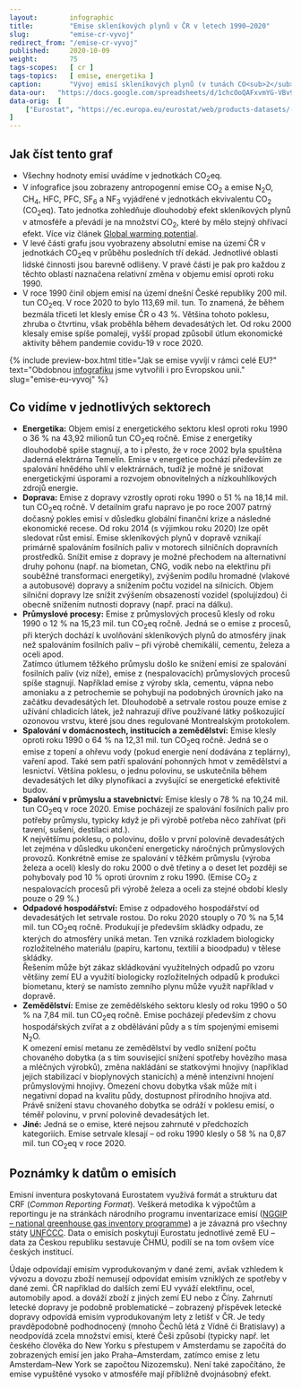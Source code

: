 ```yaml
---
layout:        infographic
title:         "Emise skleníkových plynů v ČR v letech 1990–2020"
slug:          "emise-cr-vyvoj"
redirect_from: "/emise-cr-vyvoj"
published:     2020-10-09
weight:        75
tags-scopes:   [ cr ]
tags-topics:   [ emise, energetika ]
caption:       "Vývoj emisí skleníkových plynů (v tunách CO<sub>2</sub> ekvivalentu) v ČR v jednotlivých sektorech lidské činnosti během let a jejich relativní změny. Od roku 1990, kdy dosahovaly 200 mil. tun CO<sub>2</sub>eq, klesly celkové emise ČR na 113,69 mil. tun CO<sub>2</sub>eq v roce 2020."
data-our:   "https://docs.google.com/spreadsheets/d/1chcOoQAFxvmYG-VBv9f28vefL5lFWn6L9S1sJI3SIRY/edit?usp=sharing"
data-orig:  [
    ["Eurostat", "https://ec.europa.eu/eurostat/web/products-datasets/-/ENV_AIR_GGE"]
]
---
```


## Jak číst tento graf

* Všechny hodnoty emisí uvádíme v jednotkách <glossary id="co2eq">CO<sub>2</sub>eq</glossary>.
* V infografice jsou zobrazeny <glossary id="antropogennisklenikoveplyny">antropogenní emise</glossary> CO<sub>2</sub> a emise N<sub>2</sub>O, CH<sub>4</sub>, HFC, PFC, SF<sub>6</sub> a NF<sub>3</sub> vyjádřené v jednotkách ekvivalentu CO<sub>2</sub> (CO<sub>2</sub>eq). Tato jednotka zohledňuje dlouhodobý efekt skleníkových plynů v atmosféře a převádí je na množství CO<sub>2</sub>, které by mělo stejný ohřívací efekt. Více viz článek [Global warming potential](https://en.wikipedia.org/wiki/Global_warming_potential).
* V levé části grafu jsou vyobrazeny absolutní emise na území ČR v jednotkách CO<sub>2</sub>eq v průběhu posledních tří dekád. Jednotlivé oblasti lidské činnosti jsou barevně odlišeny. V pravé části je pak pro každou z těchto oblastí naznačena relativní změna v objemu emisí oproti roku 1990.
* V roce 1990 činil objem emisí na území dnešní České republiky 200 mil. tun CO<sub>2</sub>eq. V roce 2020 to bylo 113,69 mil. tun. To znamená, že během bezmála třiceti let klesly emise ČR o 43 %. Většina tohoto poklesu, zhruba o čtvrtinu, však proběhla během devadesátých let. Od roku 2000 klesaly emise spíše pomaleji, vyšší propad způsobil útlum ekonomické aktivity během pandemie covidu-19 v roce 2020.

{% include preview-box.html
    title="Jak se emise vyvíjí v rámci celé EU?"
    text="Obdobnou [infografiku](/infografiky/emise-eu-vyvoj) jsme vytvořili i pro Evropskou unii."
    slug="emise-eu-vyvoj"
%}

## Co vidíme v jednotlivých sektorech

* __Energetika:__ Objem emisí z energetického sektoru klesl oproti roku 1990 o 36 % na 43,92 milionů tun CO<sub>2</sub>eq ročně. Emise z energetiky dlouhodobě spíše stagnují, a to i přesto, že v roce 2002 byla spuštěna Jaderná elektrárna Temelín. Emise v energetice pochází především ze spalování hnědého uhlí v elektrárnách, tudíž je možné je snižovat energetickými úsporami a rozvojem obnovitelných a nízkouhlíkových zdrojů energie.
* __Doprava:__ Emise z dopravy vzrostly oproti roku 1990 o 51 % na 18,14 mil. tun CO<sub>2</sub>eq ročně. V detailním grafu napravo je po roce 2007 patrný dočasný pokles emisí v důsledku globální finanční krize a následné ekonomické recese. Od roku 2014 (s výjimkou roku 2020) lze opět sledovat růst emisí. Emise skleníkových plynů v dopravě vznikají primárně spalováním fosilních paliv v motorech silničních dopravních prostředků.
Snížit emise z dopravy je možné přechodem na alternativní druhy pohonu (např. na biometan, CNG, vodík nebo na elektřinu při souběžné transformaci energetiky), zvýšením podílu hromadné (vlakové a autobusové) dopravy a snížením počtu vozidel na silnicích. Objem silniční dopravy lze snížit zvýšením obsazeností vozidel (spolujízdou) či obecně snížením nutnosti dopravy (např. prací na dálku).
* __Průmyslové procesy:__ Emise z průmyslových procesů klesly od roku 1990 o 12 % na 15,23 mil. tun CO<sub>2</sub>eq ročně. Jedná se o emise z procesů, při kterých dochází k uvolňování skleníkových plynů do atmosféry jinak než spalováním fosilních paliv – při výrobě chemikálií, cementu, železa a oceli apod.  
Zatímco útlumem těžkého průmyslu došlo ke snížení emisí ze spalování fosilních paliv (viz níže), emise z (nespalovacích) průmyslových procesů spíše stagnují. Například emise z výroby skla, cementu, vápna nebo amoniaku a z petrochemie se pohybují na podobných úrovních jako na začátku devadesátých let. Dlouhodobě a setrvale rostou pouze emise z užívání chladicích látek, jež nahrazují dříve používané látky poškozující ozonovou vrstvu, které jsou dnes regulované Montrealským protokolem.
* __Spalování v domácnostech, institucích a zemědělství:__ Emise klesly oproti roku 1990 o 64 % na 12,31 mil. tun CO<sub>2</sub>eq ročně. Jedná se o emise z topení a ohřevu vody (pokud energie není dodávána z teplárny), vaření apod. Také sem patří spalování pohonných hmot v zemědělství a lesnictví. Většina poklesu, o jednu polovinu, se uskutečnila během devadesátých let díky plynofikaci a zvyšující se energetické efektivitě budov.
* __Spalování v průmyslu a stavebnictví:__ Emise klesly o 78 % na 10,24 mil. tun CO<sub>2</sub>eq v roce 2020. Emise pocházejí ze spalování fosilních paliv pro potřeby průmyslu, typicky když je při výrobě potřeba něco zahřívat (při tavení, sušení, destilaci atd.).  
K největšímu poklesu, o polovinu, došlo v první polovině devadesátých let zejména v důsledku ukončení energeticky náročných průmyslových provozů. Konkrétně emise ze spalování v těžkém průmyslu (výroba železa a oceli) klesly do roku 2000 o dvě třetiny a o deset let později se pohybovaly pod 10 % oproti úrovním z roku 1990. (Emise CO<sub>2</sub> z nespalovacích procesů při výrobě železa a oceli za stejné období klesly pouze o 29 %.)
* __Odpadové hospodářství:__ Emise z odpadového hospodářství od devadesátých let setrvale rostou. Do roku 2020 stouply o 70 % na 5,14 mil. tun CO<sub>2</sub>eq ročně. Produkují je především skládky odpadu, ze kterých do atmosféry uniká metan. Ten vzniká rozkladem biologicky rozložitelného materiálu (papíru, kartonu, textilií a bioodpadu) v tělese skládky.  
Řešením může být zákaz skládkování využitelných odpadů po vzoru většiny zemí EU a využití biologicky rozložitelných odpadů k produkci biometanu, který se namísto zemního plynu může využít například v dopravě.
* __Zemědělství:__ Emise ze zemědělského sektoru klesly od roku 1990 o 50 % na 7,84 mil. tun CO<sub>2</sub>eq ročně. Emise pocházejí především z chovu hospodářských zvířat a z obdělávání půdy a s tím spojenými emisemi N<sub>2</sub>O.  
K omezení emisí metanu ze zemědělství by vedlo snížení počtu chovaného dobytka (a s tím související snížení spotřeby hovězího masa a mléčných výrobků), změna nakládání se statkovými hnojivy (například jejich stabilizací v bioplynových stanicích) a méně intenzivní hnojení průmyslovými hnojivy. Omezení chovu dobytka však může mít i negativní dopad na kvalitu půdy, dostupnost přírodního hnojiva atd.  
Právě snížení stavu chovaného dobytka se odráží v poklesu emisí, o téměř polovinu, v první polovině devadesátých let.
* __Jiné:__ Jedná se o emise, které nejsou zahrnuté v předchozích kategoriích. Emise setrvale klesají – od roku 1990 klesly o 58 % na 0,87 mil. tun CO<sub>2</sub>eq v roce 2020.

## Poznámky k datům o emisích

Emisní inventura poskytovaná Eurostatem využívá formát a strukturu dat CRF (_Common Reporting Format_). Veškerá metodika k výpočtům a reportingu je na stránkách národního programu inventarizace emisí ([NGGIP – national greenhouse gas inventory programme](https://www.ipcc-nggip.iges.or.jp/)) a je závazná pro všechny státy [UNFCCC](https://cs.wikipedia.org/wiki/R%C3%A1mcov%C3%A1_%C3%BAmluva_OSN_o_zm%C4%9Bn%C4%9B_klimatu). Data o emisích poskytují Eurostatu jednotlivé země EU – data za Českou republiku sestavuje ČHMÚ, podílí se na tom ovšem více českých institucí.

Údaje odpovídají emisím vyprodukovaným v dané zemi, avšak vzhledem k vývozu a dovozu zboží nemusejí odpovídat emisím vzniklých ze spotřeby v dané zemi. ČR například do dalších zemí EU vyváží elektřinu, ocel, automobily apod. a dováží zboží z jiných zemí EU nebo z Číny. Zahrnutí letecké dopravy je podobně problematické – zobrazený příspěvek letecké dopravy odpovídá emisím vyprodukovaným lety z letišť v ČR. Je tedy pravděpodobně podhodnocený (mnoho Čechů létá z Vídně či Bratislavy) a neodpovídá zcela množství emisí, které Češi způsobí (typicky např. let českého člověka do New Yorku s přestupem v Amsterdamu se započítá do zobrazených emisí jen jako Praha–Amsterdam, zatímco emise z letu Amsterdam–New York se započtou Nizozemsku). Není také započítáno, že emise vypuštěné vysoko v atmosféře mají přibližně dvojnásobný efekt.
